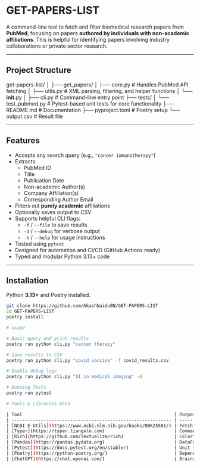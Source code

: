 # GET-PAPERS-LIST

A command-line tool to fetch and filter biomedical research papers from **PubMed**, focusing on papers **authored by individuals with non-academic affiliations**. This is helpful for identifying papers involving industry collaborations or private sector research.

---

## Project Structure

get-papers-list/
│
├── get_papers/
│   ├── core.py           # Handles PubMed API fetching
│   ├── utils.py          # XML parsing, filtering, and helper functions
│   └── __init__.py
│
├── cli.py                # Command-line entry point
├── tests/
│   └── test_pubmed.py    # Pytest-based unit tests for core functionality
├── README.md             # Documentation
├── pyproject.toml        # Poetry setup
└── output.csv            # Result file


---

## Features

- Accepts any search query (e.g., `"cancer immunotherapy"`)
- Extracts:
  - PubMed ID
  - Title
  - Publication Date
  - Non-academic Author(s)
  - Company Affiliation(s)
  - Corresponding Author Email
- Filters out **purely academic** affiliations
- Optionally saves output to CSV
- Supports helpful CLI flags:
  - `-f` / `--file` to save results
  - `-d` / `--debug` for verbose output
  - `-h` / `--help` for usage instructions
- Tested using `pytest`
- Designed for automation and CI/CD (GitHub Actions ready)
- Typed and modular Python 3.13+ code

---

## Installation

Python **3.13+** and Poetry installed.

```bash
git clone https://github.com/AkashNaiduBN/GET-PAPERS-LIST
cd GET-PAPERS-LIST
poetry install

# usage

# Basic query and print results
poetry run python cli.py "cancer therapy"

# Save results to CSV
poetry run python cli.py "covid vaccine" -f covid_results.csv

# Enable debug logs
poetry run python cli.py "AI in medical imaging" -d

# Running Tests
poetry run pytest

# Tools & Libraries Used

| Tool                                                         | Purpose                                               | Link                     |
| ------------------------------------------------------------ | ----------------------------------------------------- | ------------------------ |
| [NCBI E-Utils](https://www.ncbi.nlm.nih.gov/books/NBK25501/) | Fetch PubMed data                                     | REST API                 |
| [Typer](https://typer.tiangolo.com)                          | Command-line interface                                | Python library           |
| [Rich](https://github.com/Textualize/rich)                   | Colorful terminal output                              | Python library           |
| [Pandas](https://pandas.pydata.org)                          | DataFrame operations                                  | Python library           |
| [Pytest](https://docs.pytest.org/en/stable/)                 | Unit testing                                          | Python testing framework |
| [Poetry](https://python-poetry.org/)                         | Dependency management                                 | Python tool              |
| [ChatGPT](https://chat.openai.com/)                          | Brainstorming logic, testing strategy & CLI structure | LLM                      |


